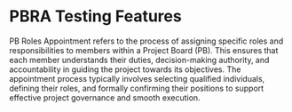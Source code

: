# PBRA Testing Features
PB Roles Appointment refers to the process of assigning specific roles and responsibilities to members within a Project Board (PB). This ensures that each member understands their duties, decision-making authority, and accountability in guiding the project towards its objectives. The appointment process typically involves selecting qualified individuals, defining their roles, and formally confirming their positions to support effective project governance and smooth execution.
